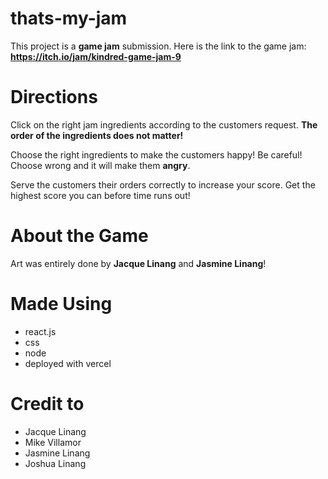 # thats-my-jam

This project is a **game jam** submission. Here is the link to the game jam: **<https://itch.io/jam/kindred-game-jam-9>**

# Directions
Click on the right jam ingredients according to the customers request. **The order of the ingredients does not matter!**

Choose the right ingredients to make the customers happy! Be careful! Choose wrong and it will make them **angry**.

Serve the customers their orders correctly to increase your score. Get the highest score you can before time runs out!

# About the Game
Art was entirely done by **Jacque Linang** and **Jasmine Linang**!
 

# Made Using

- react.js
- css
- node
- deployed with vercel


# Credit to
- Jacque Linang
- Mike Villamor
- Jasmine Linang
- Joshua Linang
